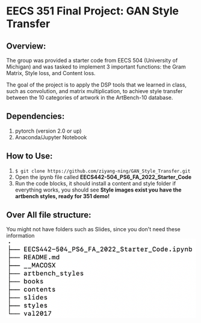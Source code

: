 # EECS 351 Final Project: GAN Style Transfer
## Overview:
The group was provided a starter code from EECS 504 (University of Michigan) and was 
tasked to implement 3 important functions: the Gram Matrix, Style loss, and Content loss.

The goal of the project is to apply the DSP tools that we learned in class,
such as convolution, and matrix multiplication, to achieve style transfer between the 10 categories of artwork
in the ArtBench-10 database.

## Dependencies:
1. pytorch (version 2.0 or up)
2. Anaconda/Jupyter Notebook

## How to Use:
1. `$ git clone https://github.com/ziyang-ning/GAN_Style_Transfer.git `
2. Open the ipynb file called **EECS442-504_PS6_FA_2022_Starter_Code**
3. Run the code blocks, it should install a content and style folder
if everything works, you should see **Style images exist you have the artbench styles, ready for 351 demo!**

## Over All file structure:
You might not have folders such as Slides, since you don't need these information
![file structure](filestructure.png)


